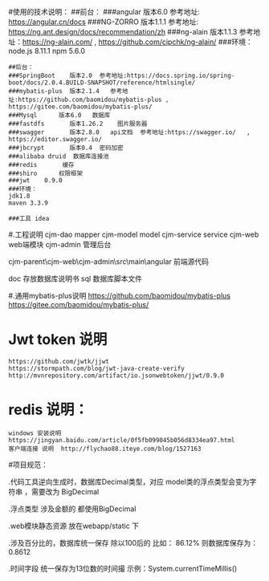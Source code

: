 #使用的技术说明：
    ##前台：
	###angular   版本6.0    参考地址: https://angular.cn/docs 
	###NG-ZORRO  版本1.1.1    参考地址: https://ng.ant.design/docs/recommendation/zh
	###ng-alain  版本1.1.3    参考地址：https://ng-alain.com/  , https://github.com/cipchk/ng-alain/
	###环境：
		node.js 8.11.1
		npm 5.6.0

    ##后台：
    ###SpringBoot    版本2.0  参考地址:https://docs.spring.io/spring-boot/docs/2.0.4.BUILD-SNAPSHOT/reference/htmlsingle/
    ###mybatis-plus  版本2.1.4   参考地址:https://github.com/baomidou/mybatis-plus , https://gitee.com/baomidou/mybatis-plus/
    ###Mysql	  版本6.0   数据库
    ###fastdfs       版本1.26.2    图片服务器
    ###swagger       版本2.8.0   api文档  参考地址:https://swagger.io/   , https://editor.swagger.io/
    ###jbcrypt       版本0.4  密码加密
    ###alibaba druid  数据库连接池
    ###redis	   缓存
    ###shiro	  权限框架
    ###jwt    0.9.0
    ###环境：
	jdk1.8
	maven 3.3.9
     	
    ###工具 idea

#.工程说明
cjm-dao	       mapper
cjm-model      model
cjm-service    service
cjm-web      			web端模块
	cjm-admin		管理后台

cjm-parent\cjm-web\cjm-admin\src\main\angular  前端源代码

doc     		存放数据库说明书
sql		        数据库脚本文件

#.通用mybatis-plus说明
	https://github.com/baomidou/mybatis-plus
	https://gitee.com/baomidou/mybatis-plus/
	
# Jwt token 说明
	https://github.com/jwtk/jjwt
	https://stormpath.com/blog/jwt-java-create-verify
	http://mvnrepository.com/artifact/io.jsonwebtoken/jjwt/0.9.0
	
# redis 说明：
	windows 安装说明  https://jingyan.baidu.com/article/0f5fb099045b056d8334ea97.html
	客户端连接 说明  http://flychao88.iteye.com/blog/1527163

#项目规范：
  
  .代码工具逆向生成时，数据库Decimal类型，对应 model类的浮点类型会变为字符串 ，需要改为 BigDecimal 
  
  .浮点类型 涉及金额的 都使用BigDecimal 
  
  .web模块静态资源 放在webapp/static 下
  
  .涉及百分比的，数据库统一保存  除以100后的   比如：   86.12%   则数据库保存为：0.8612
  
  .时间字段  统一保存为13位数的时间撮    示例：System.currentTimeMillis()